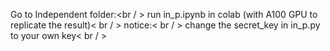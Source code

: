 Go to Independent folder:<br / >
  run in_p.ipynb in colab (with A100 GPU to replicate the result)< br / >
  notice:< br / >
    change the secret_key in in_p.py to your own key< br / >
